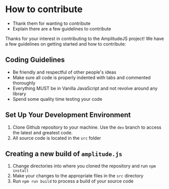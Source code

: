 # How to contribute
- Thank them for wanting to contribute
- Explain there are a few guidelines to contribute

Thanks for your interest in contributing to the AmplitudeJS project! We have a few guidelines on getting started and how to contribute:

## Coding Guidelines

- Be friendly and respectful of other people's ideas
- Make sure all code is properly indented with tabs and commented thoroughly
- Everything MUST be in Vanilla JavaScript and not revolve around any library
- Spend some quality time testing your code

## Set Up Your Development Environment
1. Clone Github repository to your machine. Use the `dev` branch to access the latest and greatest code.
2. All source code is located in the `src` folder

## Creating a new build of `amplitude.js`
1. Change directories into where you cloned the repository and run `npm install`
2. Make your changes to the appropriate files in the `src` directory
3. Run `npm run build` to process a build of your source code
